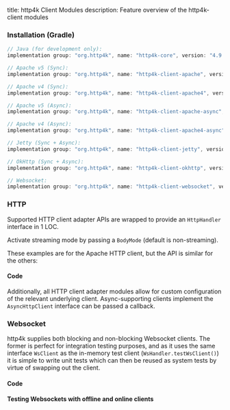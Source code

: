 title: http4k Client Modules
description: Feature overview of the http4k-client modules

### Installation (Gradle)

```groovy
// Java (for development only):
implementation group: "org.http4k", name: "http4k-core", version: "4.9.5.0"

// Apache v5 (Sync): 
implementation group: "org.http4k", name: "http4k-client-apache", version: "4.9.5.0"

// Apache v4 (Sync): 
implementation group: "org.http4k", name: "http4k-client-apache4", version: "4.9.5.0"

// Apache v5 (Async): 
implementation group: "org.http4k", name: "http4k-client-apache-async", version: "4.9.5.0"

// Apache v4 (Async): 
implementation group: "org.http4k", name: "http4k-client-apache4-async", version: "4.9.5.0"

// Jetty (Sync + Async): 
implementation group: "org.http4k", name: "http4k-client-jetty", version: "4.9.5.0"

// OkHttp (Sync + Async): 
implementation group: "org.http4k", name: "http4k-client-okhttp", version: "4.9.5.0"

// Websocket: 
implementation group: "org.http4k", name: "http4k-client-websocket", version: "4.9.5.0"
```

### HTTP
Supported HTTP client adapter APIs are wrapped to provide an `HttpHandler` interface in 1 LOC.

Activate streaming mode by passing a `BodyMode` (default is non-streaming).

These examples are for the Apache HTTP client, but the API is similar for the others:

#### Code [<img class="octocat"/>](https://github.com/http4k/http4k/blob/master/src/docs/guide/reference/clients/example_http.kt)

<script src="https://gist-it.appspot.com/https://github.com/http4k/http4k/blob/master/src/docs/guide/reference/clients/example_http.kt"></script>

Additionally, all HTTP client adapter modules allow for custom configuration of the relevant underlying client. Async-supporting clients implement the `AsyncHttpClient` interface can be passed a callback.

### Websocket
http4k supplies both blocking and non-blocking Websocket clients. The former is perfect for integration testing purposes, and as it uses the same interface `WsClient` as the in-memory test client (`WsHandler.testWsClient()`) it is simple to write unit tests which can then be reused as system tests by virtue of swapping out the client.

#### Code [<img class="octocat"/>](https://github.com/http4k/http4k/blob/master/src/docs/guide/reference/clients/example_websocket.kt)

<script src="https://gist-it.appspot.com/https://github.com/http4k/http4k/blob/master/src/docs/guide/reference/clients/example_websocket.kt"></script>

#### Testing Websockets with offline and online clients [<img class="octocat"/>](https://github.com/http4k/http4k/blob/master/src/docs/guide/reference/clients/TestingWebsockets.kt)

<script src="https://gist-it.appspot.com/https://github.com/http4k/http4k/blob/master/src/docs/guide/reference/clients/TestingWebsockets.kt"></script>
